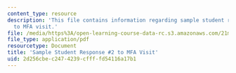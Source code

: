 ```yaml
---
content_type: resource
description: 'This file contains information regarding sample student response #2
  to MFA visit.'
file: /media/https%3A/open-learning-course-data-rc.s3.amazonaws.com/21m-289-islam-media-spring-2015/2d256cbec2474239cffffd54116a17b1_MIT21M_289S15_assnMFA_ex2.pdf
file_type: application/pdf
resourcetype: Document
title: 'Sample Student Response #2 to MFA Visit'
uid: 2d256cbe-c247-4239-cfff-fd54116a17b1
---
```

